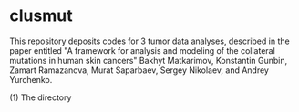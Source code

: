 # clusmut

This repository deposits codes for 3 tumor data analyses, described in the paper entitled "A framework for analysis and modeling of the collateral mutations in human skin cancers" Bakhyt Matkarimov, Konstantin Gunbin, Zamart Ramazanova, Murat Saparbaev, Sergey Nikolaev, and Andrey Yurchenko.

(1) The directory  
